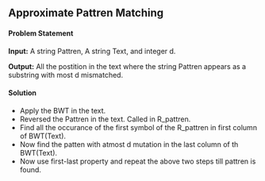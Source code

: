 ## Approximate Pattren Matching

#### Problem Statement

**Input:** A string Pattren, A string Text, and integer d.

**Output:** All the postition in the text where the string Pattren appears as a substring with most d mismatched.

#### Solution

- Apply the BWT in the text.
- Reversed the Pattren in the text. Called in R_pattren.
- Find all the occurance of the first symbol of the R_pattren in first column of BWT(Text).
- Now find the patten with atmost d mutation in the last column of th BWT(Text).
- Now use first-last property and repeat the above two steps till pattren is found.
